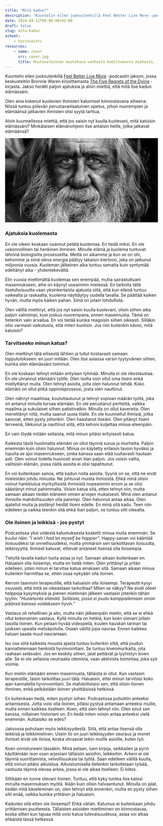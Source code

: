 ```yaml
---
title: "Mitä kadun?"
description: "Kuuntelin eilen juoksulenkillä Feel Better Live More -podcastin jakson, jossa keskusteltiin Bronnie Waren kirjoittamasta The Five Regrets of the Dying -kirjasta. Jakso herätti paljon ajatuksia ja aloin miettiä, että mitä itse kadun elämässäni."
date: 2024-04-11T09:00:00+03:00
draft: false
slug: mita-kadun
aiheet:
    - hyvinvointi
resources:
    - name: cover
      src: cover.jpg
      title: Mustavalkoinen muotokuva vanhasta kodittomasta miehestä, joka tuijottaa suoraan kameraan. Miehellä on pitkä vaalea parta ja hiukset.
---
```


Kuuntelin eilen juoksulenkillä [Feel Better Live More](https://www.youtube.com/watch?v=QMdkgpCvZws) -podcastin jakson, jossa keskusteltiin Bronnie Waren kirjoittamasta [The Five Regrets of the Dying](https://bronnieware.com/regrets-of-the-dying/) -kirjasta. Jakso herätti paljon ajatuksia ja aloin miettiä, että mitä itse kadun elämässäni.

<!--more-->

Olen aina kokenut kuolevien ihmisten katumiset kiinnostavana aiheena. Niissä tuntuu piilevän perustavanlaatuinen opetus, johon nuorempien ja elämäänsä jatkavien ihmisten olisi syytä tarttua.

Aloin kuunnellessa miettiä, että jos saisin nyt kuulla kuolevani, mitä katuisin elämässäni? Minkälaisen elämänohjeen itse antaisin heille, jotka jatkavat elämäänsä?

![Mustavalkoinen muotokuva vanhasta kodittomasta miehestä, joka tuijottaa suoraan kameraan. Miehellä on pitkä vaalea parta ja hiukset.](cover.jpg "Kuvittele, että saisit kuulla kuolevasi viikon sisällä? Tai kuvittele itsesi 90-vuotiaaksi. Mitä sinä katuisit? Kuva: Rodrigo Butta")

### Ajatuksia kuolemasta

En ole oikein koskaan osannut pelätä kuolemaa. En tiedä miksi. En ole uskonnollinen tai henkinen ihminen. Minulle elämä ja kuolema tuntuvat lähinnä biologisilta prosesseilta. Meillä on aikamme ja kun se on ohi, kehomme ja siinä oleva energia päätyy takaisin kiertoon, joka on jatkunut miljoonia vuosia. Kuoleman jälkeinen aika tuntuu samalta kuin syntymää edeltänyt aika - yhdentekevältä.

Elin vuosia miettimättä kuolemaa sen enempää, mutta sairastuttuani masennukseen, aihe on käynyt useammin mielessä. En tarkoita tällä itsetuhoisuutta vaan yksinkertaista ajatusta siitä, että kun elämä tuntuu vaikealta ja raskaalta, kuolema näyttäytyy uudella tavalla. Se päättää kaiken hyvän, mutta myös kaiken pahan. Siinä on jotain lohdullista.

Olen välillä miettinyt, että jos nyt saisin kuulla kuolevani, olisin siihen aika paljon valmiimpi, kuin joskus nuorempana, ennen masennusta. Tämä on tietenkin vain arvailua. En voi tietää kuinka reagoisin siihen oikeasti. Silläkin olisi varmasti vaikutusta, että miten kuolisin. Jos niin kuitenkin kävisi, mitä katuisin?

### Tarvitseeko minun katua?

Olen miettinyt tätä eilisestä lähtien ja tullut toistavasti samaan lopputulokseen: en juuri mitään. Olen itse asiassa varsin tyytyväinen siihen, kuinka olen elämässäni toiminut.

En ole koskaan tehnyt mitään erityisen tyhmää. Minulla ei ole rikostaustaa. En ole uhrannut elämääni työlle. Olen isolta osin ollut oma itseni enkä miellyttänyt muita. Olen tehnyt asioita, joita olen halunnut tehdä. Koko elämäni on ollut pitkä oppimisprosessi, josta olen nauttinut.

Olen nähnyt maailmaa, kouluttautunut ja tehnyt sopivan määrän työtä, joka on antanut minulle turvaa elämään. En ole perustanut perhettä, vaikka maailma ja sukulaiset siihen patistivatkin. Minulla on ollut kavereita. Olen menettänyt niitä, mutta saanut uusia tilalle. En ole kuunnellut ihmisiä, jotka sanovat, etten pysty johonkin. Olen haastanut itseäni. Olen pitänyt itseni terveenä, liikkunut ja nauttinut siitä, että kehoni kuljettaa minua eteenpäin.

En vain löydä mitään sellaista, mitä minun pitäisi erityisesti katua.

Kaikesta tästä huolimatta elämäni on ollut täynnä surua ja murhetta. Paljon enemmän kuin olisin halunnut. Minua on käytetty erilaisin tavoin hyväksi ja lopulta se ajoi masennukseen, jonka kanssa saan elää luultavasti hautaan asti. Olen voinut todella huonosti aivan liian paljon. Jos voisin valita, valitsisin elämän, jossa näitä asioita ei olisi tapahtunut.

En voi kuitenkaan sanoa, että kadun noita asioita. Syynä on se, että ne eivät mielestäni johdu minusta. Ne johtuvat muista ihmisistä. Ehkä minä olisin voinut hankkiutua myrkyllisistä ihmisistä nopeammin eroon ja se olisi säästänyt minut pahimmalta. Voisin katua sitä, etten tehnyt niin, mutta samaan aikaan tiedän eläneeni omien arvojen mukaisesti. Minä olen antanut ihmisille mahdollisuuden olla parempi. Olen halunnut antaa aikaa. Olen ajatellut muita ja pistänyt heidät itseni edelle. En minä sitä kadu. Teen niin edelleen ja vaikka teenkin sitä ehkä liian paljon, se tuntuu silti oikealta.

### Ole iloinen ja leikkisä - jos pystyt

Podcastissa yksi viidestä katumuksesta kosketti minua muita enemmän. Se kuului näin: *"I wish I had let myself be happier"*. Happy-sanan voi kääntää iloisuudeksi tai onnellisuudeksi, mutta ymmärsin sen tarkoittavan iloisuutta, leikkisyyttä. Ihmiset katuvat, etteivät antaneet itsensä olla iloisempia.

Tietyllä tavalla kadun tuota asiaa jo nyt. Samaan aikaan kuitenkaan en. Haluaisin olla iloisempi, mutta en tiedä miten. Olen yrittänyt ja yritän edelleen, joten minun ei tarvitse katua ainakaan sitä. Samaan aikaan minua kuitenkin harmittaa se, etten osaa nykyään olla iloinen.

Kerroin taannoin terapeutille, että haluaisin olla iloisempi. Terapeutti kysyi osuvasti, että mitä se oikeastaan tarkoittaa? Miten se näkyy? Ne eivät olleet helppoja kysymyksiä ja pienen mietinnän jälkeen vastasin jotenkin tähän tyyliin: *"Huoletonta elämää. Sellaista, jossa ei joudu kamppailemaan oman päänsä kanssa voidakseen hyvin."*

Vastaus oli rehellinen ja aito, mutta näin jälkeenpäin mietin, että se ei ehkä ollut kokonainen vastaus. Kyllä minulla on hetkiä, kun koen olevani jollain tasolla iloinen. Kun pelaan hyvää videopeliä, kuulen hauskan tarinan tai juoksen upealla metsäpolulla. Osaan välillä jopa nauraa. Ennen kaikkea haluan saada muut nauramaan.

Iso osa siitä kaikesta muusta ajasta tuntuu kuitenkin siltä, että joudun kannattelemaan henkistä hyvinvointiani. Se tuntuu kivenmurikalta, jota raahaan selässäni. Jos en keskity siihen, jalat pettävät ja lyyhistyn kiven alle. Se ei ole sellaista neutraalia olemista, vaan aktiivista toimintaa, joka syö voimia.

Kun mietin elämääni ennen masennusta, tällaista ei ollut. Kun vastasin terapeutille, taisin tarkoittaa juuri tätä. Haluaisin, ettei minun tarvitsisi koko ajan kannatella hyvinvointiani. Se mahdollistaisi sen, että olisin iloinen ihminen, enkä pelkästään iloinen yksittäisissä hetkissä.

En kuitenkaan tiedä, miten pystyn siihen. Podcastissa puhuttiin anteeksi antamisesta. Jotta voisi olla iloinen, pitäisi pystyä antamaan anteeksi muille, mutta ennen kaikkea itselleen. Koen, että olen tehnyt niin. Olen sinut sen kanssa, millainen historiani on. En tiedä miten voisin antaa anteeksi vielä enemmän. Auttaisiko se edes?

Jaksossa puhutaan myös leikkisyydestä. Siitä, että antaa itsensä olla leikkisä ja leikkimielinen. Usein ilo on juuri leikkisyyden seuraus ja monet ihmiset eivät ole iloisia, koska uhraavat leikin muille asioille, kuten työ.

Koen onnistuneeni tässäkin. Minä pelaan, luen kirjoja, seikkailen ja pyrin käyttämään ison osan arjestani tällaisiin asioihin, leikkeihin. Arkeni ei ole täynnä suorittamista, velvollisuuksia tai työtä. Saan edelleen välillä kuulla, että minun pitäisi aikuistua. Aikuistumisella tietenkin tarkoitetaan tylsää, vastuuta täynnä olevaa arkea, jossa ei ole aikaa itselleen. Ei kiitos.

Siltikään en tunne olevani iloinen. Tuntuu, että kyky tuntea iloa katosi minulta masennuksen myötä. Ikään kuin olisin halvaantunut. Minulla on jalat, tiedän mitä käveleminen on, olen tehnyt sitä ennenkin, mutta en pysty siihen silti enää, vaikka kuinka yrittäisin ja haluaisin.

Kadunko sitä etten ole iloisempi? Ehkä vähän. Katumus ei kuitenkaan johdu yrittämisen puutteesta. Tällaisten asioiden miettiminen on kiinnostavaa, koska sitten kun tajuaa mitä voisi katua tulevaisuudessa, asiaa voi alkaa ehkäistä tässä hetkessä.
